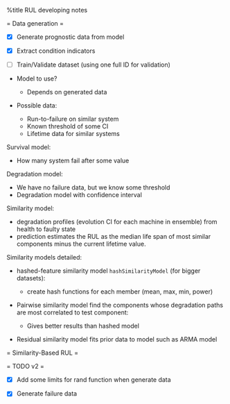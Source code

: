 %title RUL developing notes

= Data generation =

- [X] Generate prognostic data from model
- [X] Extract condition indicators

- [ ] Train/Validate dataset (using one full ID for validation)



- Model to use?
    - Depends on generated data

- Possible data:
    - Run-to-failure on similar system
    - Known threshold of some CI
    - Lifetime data for similar systems


Survival model:
- How many system fail after some value

Degradation model:
- We have no failure data, but we know some threshold
- Degradation model with confidence interval

Similarity model:
- degradation profiles (evolution CI for each machine in ensemble) from
  health to faulty state
- prediction estimates the RUL as the median life span of most similar
  components minus the current lifetime value.


Similarity models detailed:
- hashed-feature similarity model `hashSimilarityModel` (for bigger datasets):
    - create hash functions for each member (mean, max, min, power)

- Pairwise similarity model find the components whose degradation paths are
  most correlated to test component:
    - Gives better results than hashed model

- Residual similarity model fits prior data to model such as ARMA model


= Similarity-Based RUL = 




= TODO v2 =
- [X] Add some limits for rand function when generate data
- [X] Generate failure data



